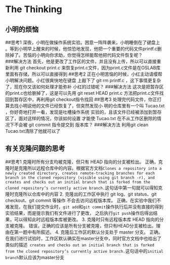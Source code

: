 The Thinking
============
小明的烦恼
-------------
##思考1
  深夜，小明在做操作系统实验。困意一阵阵袭来，小明睡倒在了键盘上
  。等到小明早上醒来的时候，他惊恐地发现，他把一个重要的代码文件printf.c删除掉了。苦恼的小明向你求助，你觉得怎样能帮他把代码文件恢复呢？<br>
###解决方法
    首先，他是更改了工作区的文件，并且没有上传，所以可以直接重新利用
    git checkout print.c
    来恢复print.c文件，因为print.c文件是在OSLAB库里面有存储，所以可以直接得到
##思考2
正在小明苦恼的时候，小红主动请缨帮小明解决问题。小红很爽快地在键盘
上敲下了
git rm printf.c
，这下事情更复杂了，现在你又该如何处理才能弥补
小红的过错呢？
###解决方法
  这次是把暂存区的print.c也给删掉了，这是可以先用
  git reset HEAD print.c
  方法把print.c文件找回到暂存区中，再利用git checkout指令找回
##思考3
处理完代码文件，你正打算去找小明说他的文件已经恢复了，但突然发现小
明的仓库里有一个叫
Tucao.txt
，你好奇地打开一看，发现是吐槽操作系统
实验的，且该文件已经被添加到暂存区了，面对这样的情况，你该如何设置
才能使
Tucao.txt
在不从工作区删除的情况下不会被
git commit
指令提交到
版本库？
###解决方法
  利用git clean Tucao.txt清除了他就可以了

有关克隆问题的思考
-------------------------
##思考1
克隆时所有分支均被克隆，但只有 HEAD 指向的分支被检出。
  正确，克隆时是克隆所以远程仓库中的内容。根据官方文档`Clones a repository into a newly created directory, creates remote-tracking branches for each branch in the cloned repository (visible using git branch -r), and creates and checks out an initial branch that is forked from the cloned repository’s currently active branch.`这句话中第一句就可以得知克隆时克隆所以仓库中的内容
2. 克隆出的工作区中执行 git log、git status、git checkout、git commit 等操作 不会去访问远程版本库。
  正确，在实验中我们不难发现，在我们提交作业时，`git add`和`git commit`操作执行后并没有直接的得到实验结果，而是提示我们有文件进行了更改，
  之后执行`git push`操作后得出结果，可以得知此时远程版本库被更改。
3. 克隆时只有远程版本库 HEAD 指向的分支被克隆。
  错误，正确的应该是所有分支被克隆，但只有HEAD分支被检出。理由在第一题中有所叙述。
4. 克隆后工作区的默认分支处于 master 分支。
  正确。在我们进行试验时，工作区默认确实在master分支中，同时官方文档中也给出了类似的描述` creates and checks out an initial branch that is forked from the cloned repository’s currently active branch.`这句话中的`initial branch`默认应该为master分支

